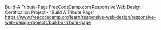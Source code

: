 Build-A-Tribute-Page
FreeCodeCamp.com Responsive Web Design Certification Project - "Build A Tribute Page" https://www.freecodecamp.org/learn/responsive-web-design/responsive-web-design-projects/build-a-tribute-page
